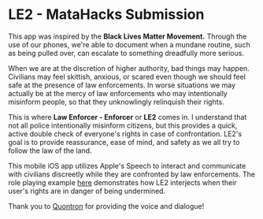 # LE2 - MataHacks Submission 
This app was inspired by the **Black Lives Matter Movement.** Through the use of our phones, we're able to document
when a mundane routine, such as being pulled over, can escalate to something dreadfully more serious.

When we are at the discretion of higher authority, bad things may happen. Civilians may feel skittish, anxious, or scared even though 
we should feel safe at the presence of law enforcements. In worse situations we may actually be at the mercy of law enforcements
who may intentionally misinform people, so that they unknowlingly relinquish their rights.

This is where **Law Enforcer - Enforcer** or **LE2** comes in. I understand that not all police intentionally misinform citizens, but this provides
a quick, active double check of everyone's rights in case of confrontation. LE2's goal is to provide reassurance, ease of mind, 
and safety as we all try to follow the law of the land. 

This mobile iOS app utilizes Apple's Speech to interact and communicate with civilians discreetly while they are confronted by law enforcements. 
The role playing example [here](https://imgur.com/a/fldUca2) demonstrates how LE2 interjects when their user's rights are in danger of being undermined.

Thank you to [Quontron](https://github.com/Quontron) for providing the voice and dialogue! 
